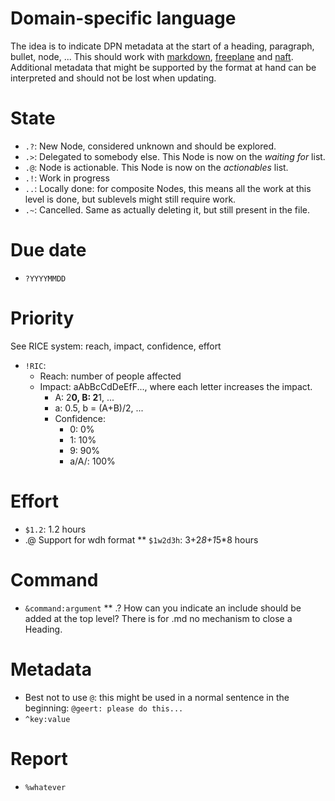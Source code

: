 # Domain-specific language

The idea is to indicate DPN metadata at the start of a heading, paragraph, bullet, node, ... This should work with [markdown](https://www.markdownguide.org/), [freeplane](https://docs.freeplane.org/#/) and [naft](https://github.com/gfannes/gubg.io/blob/master/src/gubg/parse/naft/spec.md). Additional metadata that might be supported by the format at hand can be interpreted and should not be lost when updating.

# State

* `.?`: New Node, considered unknown and should be explored.
* `.>`: Delegated to somebody else. This Node is now on the _waiting for_ list.
* `.@`: Node is actionable. This Node is now on the _actionables_ list.
* `.!`: Work in progress
* `..`: Locally done: for composite Nodes, this means all the work at this level is done, but sublevels might still require work.
* `.~`: Cancelled. Same as actually deleting it, but still present in the file.

# Due date

* `?YYYYMMDD`

# Priority

See RICE system: reach, impact, confidence, effort

* `!RIC`:
  * Reach: number of people affected
  * Impact: aAbBcCdDeEfF..., where each letter increases the impact.
	  * A: 2**0, B: 2**1, ...
	  * a: 0.5, b = (A+B)/2, ...
	* Confidence:
		* 0: 0%
		* 1: 10%
		* 9: 90%
		* a/A/<nothing>: 100%

# Effort

* `$1.2`: 1.2 hours
* .@ Support for wdh format
** `$1w2d3h`: 3+2*8+1*5*8 hours

# Command

* `&command:argument`
** .? How can you indicate an include should be added at the top level? There is for .md no mechanism to close a Heading.

# Metadata

* Best not to use `@`: this might be used in a normal sentence in the beginning: `@geert: please do this...`
* `^key:value`

# Report

* `%whatever`
